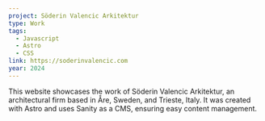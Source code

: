 ```yaml
---
project: Söderin Valencic Arkitektur
type: Work
tags:
  - Javascript
  - Astro
  - CSS
link: https://soderinvalencic.com
year: 2024
---
```


This website showcases the work of Söderin Valencic Arkitektur, an architectural firm based in Åre, Sweden, and Trieste, Italy. It was created with Astro and uses Sanity as a CMS, ensuring easy content management.
